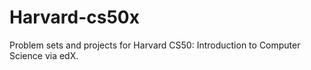 # Harvard-cs50x
Problem sets and projects for Harvard CS50: Introduction to Computer Science via edX.
